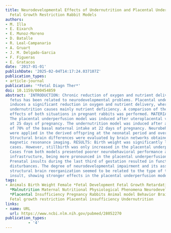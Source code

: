 ```yaml
---
title: Neurodevelopmental Effects of Undernutrition and Placental Underperfusion in
  Fetal Growth Restriction Rabbit Models
authors:
- M. Illa
- E. Eixarch
- E. Munoz-Moreno
- D. Batalle
- R. Leal-Campanario
- A. Gruart
- J. M. Delgado-Garcia
- F. Figueras
- E. Gratacos
date: '2017-01-01'
publishDate: '2025-02-04T14:17:24.037107Z'
publication_types:
- article-journal
publication: '*Fetal Diagn Ther*'
doi: 10.1159/000454859
abstract: 'INTRODUCTION: Chronic reduction of oxygen and nutrient delivery to the
  fetus has been related to neurodevelopmental problems. Placental underperfusion
  induces a significant reduction in oxygen and nutrient delivery, whereas maternal
  undernutrition causes mainly nutrient deficiency. A comparison of the neurodevelopmental
  effects of both situations in pregnant rabbits was performed. MATERIALS AND METHODS:
  The placental underperfusion model was induced after uteroplacental vessel ligation
  at 25 days of pregnancy. The undernutrition model was induced after a reduction
  of 70% of the basal maternal intake at 22 days of pregnancy. Neurobehavioral tests
  were applied in the derived offspring at the neonatal period and over the long term.
  Structural brain differences were evaluated by brain networks obtained from diffusion
  magnetic resonance imaging. RESULTS: Birth weight was significantly lower in both
  cases. However, stillbirth was only increased in the placental underperfusion model.
  Cases from both models presented poorer neurobehavioral performance and network
  infrastructure, being more pronounced in the placental underperfusion model. DISCUSSION:
  Prenatal insults during the last third of gestation resulted in functional and structural
  disturbances. The degree of neurodevelopmental impairment and its association with
  structural brain reorganization seemed to be related to the type of the prenatal
  insult, showing stronger effects in the placental underperfusion model.'
tags:
- Animals Birth Weight Female *Fetal Development Fetal Growth Retardation/etiology/*physiopathology
  *Malnutrition Maternal Nutritional Physiological Phenomena Neurodevelopmental Disorders/etiology
  *Placental Insufficiency Pregnancy Rabbits Animal model Behavior Brain networks
  Fetal growth restriction Placental insufficiency Undernutrition
links:
- name: URL
  url: https://www.ncbi.nlm.nih.gov/pubmed/28052270
publication_types:
          - '4'    
---
```

